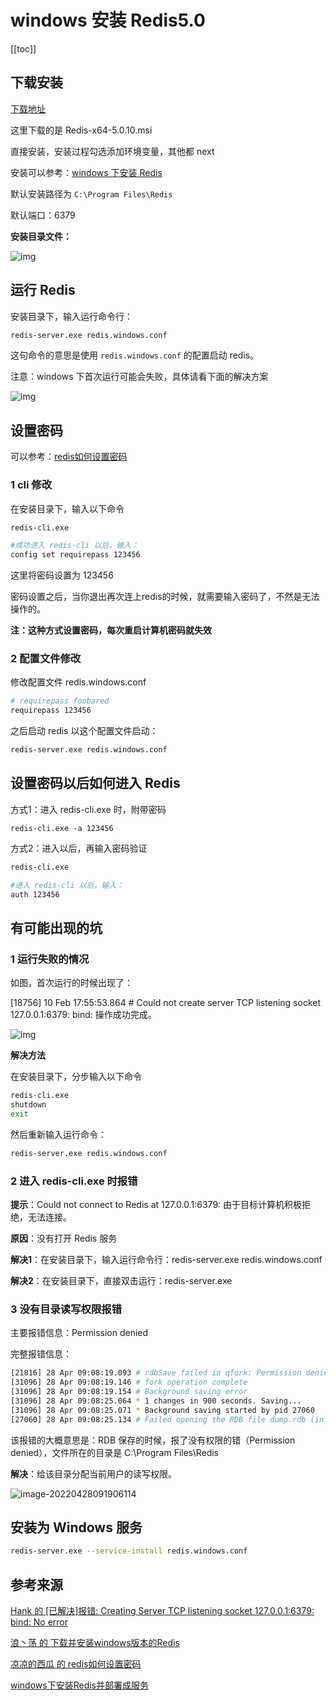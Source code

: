 # windows 安装 Redis5.0

[[toc]]



## 下载安装

[下载地址](https://github.com/tporadowski/redis/releases)

这里下载的是 Redis-x64-5.0.10.msi

直接安装，安装过程勾选添加环境变量，其他都 next

安装可以参考：[windows 下安装 Redis](https://blog.csdn.net/leisure_life/article/details/82078233)

默认安装路径为 `C:\Program Files\Redis`

默认端口：6379

**安装目录文件：**

![img](../images/1887659-20210210184741077-1846552995.png)

 

## 运行 Redis

安装目录下，输入运行命令行：

```bash
redis-server.exe redis.windows.conf
```

这句命令的意思是使用 `redis.windows.conf` 的配置启动 redis。

注意：windows 下首次运行可能会失败，具体请看下面的解决方案

![img](../images/1887659-20210210181723016-126099768.png)

 

## 设置密码

可以参考：[redis如何设置密码](https://blog.csdn.net/qq_42815754/article/details/83827375)

### 1 cli 修改

在安装目录下，输入以下命令

```bash
redis-cli.exe

#成功进入 redis-cli 以后，输入：
config set requirepass 123456
```

这里将密码设置为 123456

密码设置之后，当你退出再次连上redis的时候，就需要输入密码了，不然是无法操作的。

**注：这种方式设置密码，每次重启计算机密码就失效**

### 2 配置文件修改 

修改配置文件 redis.windows.conf

```bash
# requirepass foobared
requirepass 123456
```

之后启动 redis 以这个配置文件启动：

```bash
redis-server.exe redis.windows.conf
```

 

## 设置密码以后如何进入 Redis

方式1：进入 redis-cli.exe 时，附带密码

```
redis-cli.exe -a 123456
```

方式2：进入以后，再输入密码验证

```bash
redis-cli.exe

#进入 redis-cli 以后，输入：
auth 123456
```

 

## 有可能出现的坑

### 1 运行失败的情况

如图，首次运行的时候出现了：

[18756] 10 Feb 17:55:53.864 # Could not create server TCP listening socket 127.0.0.1:6379: bind: 操作成功完成。

![img](../images/1887659-20210210180523885-1692450684.png)

**解决方法**

在安装目录下，分步输入以下命令

```bash
redis-cli.exe
shutdown
exit
```

然后重新输入运行命令：

```bash
redis-server.exe redis.windows.conf
```

### 2 进入 redis-cli.exe 时报错

**提示**：Could not connect to Redis at 127.0.0.1:6379: 由于目标计算机积极拒绝，无法连接。

**原因**：没有打开 Redis 服务

**解决1**：在安装目录下，输入运行命令行：redis-server.exe redis.windows.conf

**解决2**：在安装目录下，直接双击运行：redis-server.exe

### 3 没有目录读写权限报错

主要报错信息：Permission denied

完整报错信息：

```bash
[21816] 28 Apr 09:08:19.093 # rdbSave failed in qfork: Permission denied
[31096] 28 Apr 09:08:19.146 # fork operation complete
[31096] 28 Apr 09:08:19.154 # Background saving error
[31096] 28 Apr 09:08:25.064 * 1 changes in 900 seconds. Saving...
[31096] 28 Apr 09:08:25.071 * Background saving started by pid 27060
[27060] 28 Apr 09:08:25.134 # Failed opening the RDB file dump.rdb (in server root dir C:\Program Files\Redis) for saving: 数据无效。
```

该报错的大概意思是：RDB 保存的时候，报了没有权限的错（Permission denied），文件所在的目录是 C:\Program Files\Redis

**解决**：给该目录分配当前用户的读写权限。

![image-20220428091906114](../images/image-20220428091906114.png)



## 安装为 Windows 服务

```bash
redis-server.exe --service-install redis.windows.conf
```



## 参考来源

[Hank 的 [已解决]报错: Creating Server TCP listening socket 127.0.0.1:6379: bind: No error](https://www.cnblogs.com/hankleo/p/11751440.html )

[浪丶荡 的 下载并安装windows版本的Redis](https://blog.csdn.net/leisure_life/article/details/82078233)

[凉凉的西瓜 的 redis如何设置密码](https://blog.csdn.net/qq_42815754/article/details/83827375)

[windows下安装Redis并部署成服务](https://www.cnblogs.com/weiqinl/p/6490372.html)

